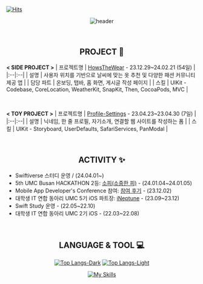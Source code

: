 [![Hits](https://hits.seeyoufarm.com/api/count/incr/badge.svg?url=https%3A%2F%2Fgithub.com%2Frafa-e1&count_bg=%2337945F&title_bg=%23000000&icon=apple.svg&icon_color=%23FFFFFF&title=HITS&edge_flat=false)](https://hits.seeyoufarm.com) 

<div align=center>

<!--![header](https://capsule-render.vercel.app/api?type=venom&color=348858&height=300&section=header&text=Code%20With%20Heart.&fontSize=90&fontColor=000000&animation=twinkling)-->
![header](https://capsule-render.vercel.app/api?type=venom&color=348858&height=300&section=header&text=Code%20With%20Heart.&fontSize=90&fontColor=FF3D5F&animation=twinkling)

<br>

## PROJECT 📱
<div align=left>
  
**< SIDE PROJECT >**
| 프로젝트명 | [HowsTheWear](https://github.com/rafa-e1/HowsTheWear-iOS) -  23.12.29~24.02.21 (54일) |
|:--|:--|
| 설명 | 사용자 위치를 기반으로 날씨에 맞는 옷 추천 및 다양한 패션 커뮤니티 제공 앱 |
| 담당 파트 | 온보딩, 탭바, 홈 화면, 게시글 작성 페이지 |
| 스킬 | UIKit - Codebase, CoreLocation, WeatherKit, SnapKit, Then, CocoaPods, MVC |

<br>

**< TOY PROJECT >**
| 프로젝트명 | [Profile-Settings](https://github.com/rafa-e1/Profile-Settings) -  23.04.23~23.04.30 (7일) |
|:--|:--|
| 설명 | 닉네임, 한 줄 프로필, 자기소개, 연결할 웹 사이트를 작성하는 폼 |
| 스킬 | UIKit - Storyboard, UserDefaults, SafariServices, PanModal |

</div>

<br>

## ACTIVITY ✨
<div align=left>
  
- Swiftiverse 스터디 운영 / (24.04.01~)<br>
- 5th UMC Busan HACKATHON 2등: [소피(소중한 피)](https://github.com/UMC-5th-Hackathon-N-Team/FE-iOS/tree/develop) - (24.01.04~24.01.05)<br>
- Mobile App Developer's Conference 참여: [참여 후기](https://velog.io/@rafa/1stConference) - (23.12.02)<br>
- 대학생 IT 연합 동아리 UMC 5기 iOS 파트장: [iNeptune](https://github.com/iNeptune-Code-Adventurers/iNeptune) - (23.09~23.12)<br>
- Swift Study 운영 - (22.05~22.10)<br>
- 대학생 IT 연합 동아리 UMC 2기 iOS - (22.03~22.08)<br>

</div>

<br>

## LANGUAGE & TOOL 💻
[![Top Langs-Dark](https://github-readme-stats.vercel.app/api/top-langs/?username=rafa-e1&layout=compact&theme=vue-dark&border_color=348858&bg_color=0D1117&title_color=ffffff#gh-dark-mode-only)](https://github.com/anuraghazra/github-readme-stats#gh-dark-mode-only)
[![Top Langs-Light](https://github-readme-stats.vercel.app/api/top-langs/?username=rafa-e1&layout=compact&theme=vue&border_color=348858&title_color=000000#gh-light-mode-only)](https://github.com/anuraghazra/github-readme-stats#gh-light-mode-only)

[![My Skills](https://skillicons.dev/icons?i=swift,git,github,notion,figma,discord)](https://skillicons.dev)

</div>

<!--### TOOL
<img src="https://img.shields.io/badge/Notion-ffffff?style=flat&logo=notion&logoColor=black" /> 
<img src="https://img.shields.io/badge/Discord-5865F2?style=flat&logo=Discord&logoColor=white" /> 
<img src="https://img.shields.io/badge/Slack-4A154B?style=flat&logo=slack&logoColor=white" />

<img src="https://img.shields.io/badge/Figma-0c0e12?style=flat&logo=figma&logoColor=white" /> 
<img src="https://img.shields.io/badge/Sketch-white?style=flat&logo=Sketch&logoColor=F7B500" /> 

<img src="https://img.shields.io/badge/GitKraken-black?style=flat&logo=gitkraken&logoColor=#179287" />

<br>
<br>

<!--## PINNED 📌
[![Readme Card](https://github-readme-stats.vercel.app/api/pin/?username=rafa-e1&repo=Profile-Settings&theme=vue)](https://github.com/rafa-e1/Profile-Settings)
[![Readme Card](https://github-readme-stats.vercel.app/api/pin/?username=rafa-e1&repo=PastPaper&theme=vue)](https://github.com/rafa-e1/PastPaper)
[![Readme Card](https://github-readme-stats.vercel.app/api/pin/?username=rafa-e1&repo=iNeptune&theme=vue)](https://github.com/rafa-e1/iNeptune)
[![Readme Card](https://github-readme-stats.vercel.app/api/pin/?username=rafa-e1&repo=WhatTheName&theme=vue)](https://github.com/rafa-e1/WhatTheName)

[![](http://mazassumnida.wtf/api/v2/generate_badge?boj=RAFAEL)](https://solved.ac/profile/rafael)
[![](https://github-readme-stats.vercel.app/api?username=rafa-e1&show_icons=true&theme=swift)](https://github.com/rafa-e1/github-readme-stats)-->

